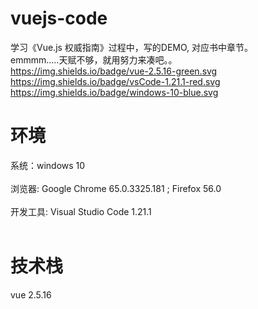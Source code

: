 # vuejs-code
学习《Vue.js 权威指南》过程中，写的DEMO, 对应书中章节。<br/>
emmmm.....天赋不够，就用努力来凑吧。。<br/>
https://img.shields.io/badge/vue-2.5.16-green.svg 
https://img.shields.io/badge/vsCode-1.21.1-red.svg
https://img.shields.io/badge/windows-10-blue.svg
<br/>
# 环境
系统：windows 10<br/><br/>
浏览器: Google Chrome  65.0.3325.181 ; Firefox 56.0<br/><br/>
开发工具: Visual Studio Code 1.21.1<br/><br/>

# 技术栈
vue 2.5.16